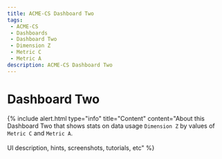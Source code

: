 ```yaml
---
title: ACME-CS Dashboard Two
tags: 
 - ACME-CS
 - Dashboards
 - Dashboard Two
 - Dimension Z
 - Metric C
 - Metric A
description: ACME-CS Dashboard Two
---
```


# Dashboard Two

{% include alert.html type="info" title="Content" content="About this Dashboard Two that shows stats on data usage <code>Dimension Z</code> by values of <code>Metric C</code> and <code>Metric A</code>.<br><br>
UI description, hints, screenshots, tutorials, etc" %}